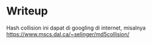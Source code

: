 # Writeup

Hash collision ini dapat di googling di internet, misalnya https://www.mscs.dal.ca/~selinger/md5collision/
